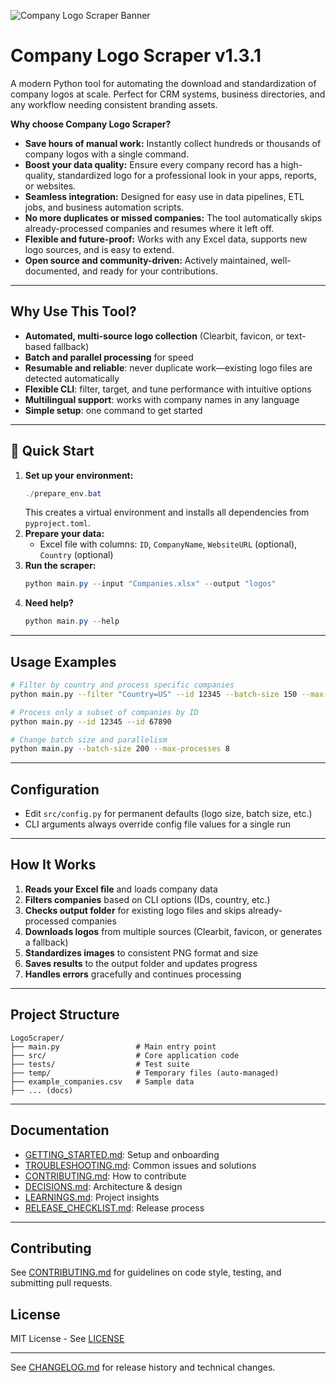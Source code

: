 ![Company Logo Scraper Banner](banner.png)

# Company Logo Scraper v1.3.1

A modern Python tool for automating the download and standardization of company logos at scale. Perfect for CRM systems, business directories, and any workflow needing consistent branding assets.

**Why choose Company Logo Scraper?**
- **Save hours of manual work:** Instantly collect hundreds or thousands of company logos with a single command.
- **Boost your data quality:** Ensure every company record has a high-quality, standardized logo for a professional look in your apps, reports, or websites.
- **Seamless integration:** Designed for easy use in data pipelines, ETL jobs, and business automation scripts.
- **No more duplicates or missed companies:** The tool automatically skips already-processed companies and resumes where it left off.
- **Flexible and future-proof:** Works with any Excel data, supports new logo sources, and is easy to extend.
- **Open source and community-driven:** Actively maintained, well-documented, and ready for your contributions.

---

## Why Use This Tool?
- **Automated, multi-source logo collection** (Clearbit, favicon, or text-based fallback)
- **Batch and parallel processing** for speed
- **Resumable and reliable**: never duplicate work—existing logo files are detected automatically
- **Flexible CLI**: filter, target, and tune performance with intuitive options
- **Multilingual support**: works with company names in any language
- **Simple setup**: one command to get started

---

## 🚀 Quick Start
1. **Set up your environment:**
   ```powershell
   ./prepare_env.bat
   ```
   This creates a virtual environment and installs all dependencies from `pyproject.toml`.
2. **Prepare your data:**
   - Excel file with columns: `ID`, `CompanyName`, `WebsiteURL` (optional), `Country` (optional)
3. **Run the scraper:**
   ```powershell
   python main.py --input "Companies.xlsx" --output "logos"
   ```
4. **Need help?**
   ```powershell
   python main.py --help
   ```

---

## Usage Examples
```bash
# Filter by country and process specific companies
python main.py --filter "Country=US" --id 12345 --batch-size 150 --max-processes 4

# Process only a subset of companies by ID
python main.py --id 12345 --id 67890

# Change batch size and parallelism
python main.py --batch-size 200 --max-processes 8
```

---

## Configuration
- Edit `src/config.py` for permanent defaults (logo size, batch size, etc.)
- CLI arguments always override config file values for a single run

---

## How It Works
1. **Reads your Excel file** and loads company data
2. **Filters companies** based on CLI options (IDs, country, etc.)
3. **Checks output folder** for existing logo files and skips already-processed companies
4. **Downloads logos** from multiple sources (Clearbit, favicon, or generates a fallback)
5. **Standardizes images** to consistent PNG format and size
6. **Saves results** to the output folder and updates progress
7. **Handles errors** gracefully and continues processing

---

## Project Structure
```
LogoScraper/
├── main.py                 # Main entry point
├── src/                    # Core application code
├── tests/                  # Test suite
├── temp/                   # Temporary files (auto-managed)
├── example_companies.csv   # Sample data
├── ... (docs)
```

---

## Documentation
- [GETTING_STARTED.md](GETTING_STARTED.md): Setup and onboarding
- [TROUBLESHOOTING.md](TROUBLESHOOTING.md): Common issues and solutions
- [CONTRIBUTING.md](CONTRIBUTING.md): How to contribute
- [DECISIONS.md](DECISIONS.md): Architecture & design
- [LEARNINGS.md](LEARNINGS.md): Project insights
- [RELEASE_CHECKLIST.md](RELEASE_CHECKLIST.md): Release process

---

## Contributing
See [CONTRIBUTING.md](CONTRIBUTING.md) for guidelines on code style, testing, and submitting pull requests.

## License
MIT License - See [LICENSE](LICENSE)

---

See [CHANGELOG.md](CHANGELOG.md) for release history and technical changes.